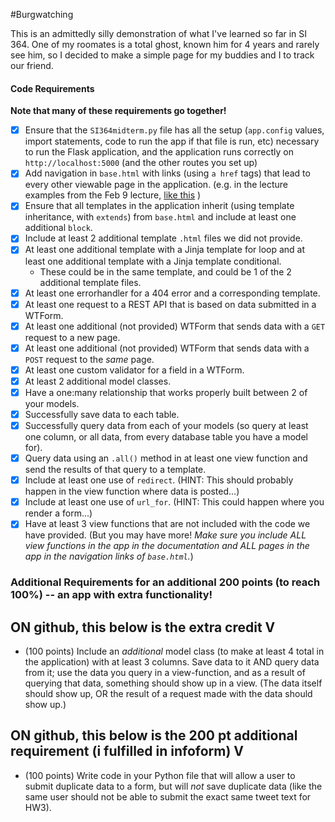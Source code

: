 #Burgwatching

This is an admittedly silly demonstration of what I've learned so far in SI 364. One of my roomates is a total ghost, known him for 4 years and rarely see him, so I decided to make a simple page for my buddies and I to track our friend. 

#### Code Requirements

**Note that many of these requirements go together!**

- [x] Ensure that the `SI364midterm.py` file has all the setup (`app.config` values, import statements, code to run the app if that file is run, etc) necessary to run the Flask application, and the application runs correctly on `http://localhost:5000` (and the other routes you set up)
- [x] Add navigation in `base.html` with links (using `a href` tags) that lead to every other viewable page in the application. (e.g. in the lecture examples from the Feb 9 lecture, [like this](https://www.dropbox.com/s/hjcls4cfdkqwy84/Screenshot%202018-02-15%2013.26.32.png?dl=0) )
- [x] Ensure that all templates in the application inherit (using template inheritance, with `extends`) from `base.html` and include at least one additional `block`.
- [x] Include at least 2 additional template `.html` files we did not provide.
- [x] At least one additional template with a Jinja template for loop and at least one additional template with a Jinja template conditional.
    - These could be in the same template, and could be 1 of the 2 additional template files.
- [x] At least one errorhandler for a 404 error and a corresponding template.
- [x] At least one request to a REST API that is based on data submitted in a WTForm.
- [x] At least one additional (not provided) WTForm that sends data with a `GET` request to a new page.
- [x] At least one additional (not provided) WTForm that sends data with a `POST` request to the *same* page.
- [x] At least one custom validator for a field in a WTForm.
- [x] At least 2 additional model classes.
- [x] Have a one:many relationship that works properly built between 2 of your models.
- [x] Successfully save data to each table.
- [x] Successfully query data from each of your models (so query at least one column, or all data, from every database table you have a model for).
- [x] Query data using an `.all()` method in at least one view function and send the results of that query to a template.
- [x] Include at least one use of `redirect`. (HINT: This should probably happen in the view function where data is posted...)
- [x] Include at least one use of `url_for`. (HINT: This could happen where you render a form...)
- [x] Have at least 3 view functions that are not included with the code we have provided. (But you may have more! *Make sure you include ALL view functions in the app in the documentation and ALL pages in the app in the navigation links of `base.html`.*)

### Additional Requirements for an additional 200 points (to reach 100%) -- an app with extra functionality!

## ON github, this below is the extra credit V 

* (100 points) Include an *additional* model class (to make at least 4 total in the application) with at least 3 columns. Save data to it AND query data from it; use the data you query in a view-function, and as a result of querying that data, something should show up in a view. (The data itself should show up, OR the result of a request made with the data should show up.)

## ON github, this below is the 200 pt additional requirement (i fulfilled in infoform) V 

* (100 points) Write code in your Python file that will allow a user to submit duplicate data to a form, but will *not* save duplicate data (like the same user should not be able to submit the exact same tweet text for HW3).
